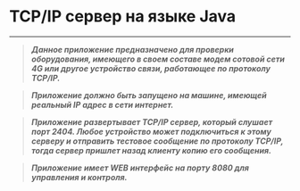 # TCP/IP сервер на языке Java
***
> ***Данное приложение предназначено для проверки оборудования, имеющего в
своем составе модем сотовой сети 4G или другое устройство связи,
работающее по протоколу TCP/IP.***

> ***Приложение должно быть запущено на машине,
имеющей реальный IP адрес в сети интернет.***

> ***Приложение развертывает TCP/IP
сервер, который слушает порт 2404. Любое устройство может подключиться 
к этому серверу и отправить тестовое сообщение по протоколу TCP/IP,
тогда сервер пришлет назад клиенту копию его сообщения.***

> ***Приложение имеет WEB интерфейс на порту 8080 для управления
и контроля.***



 